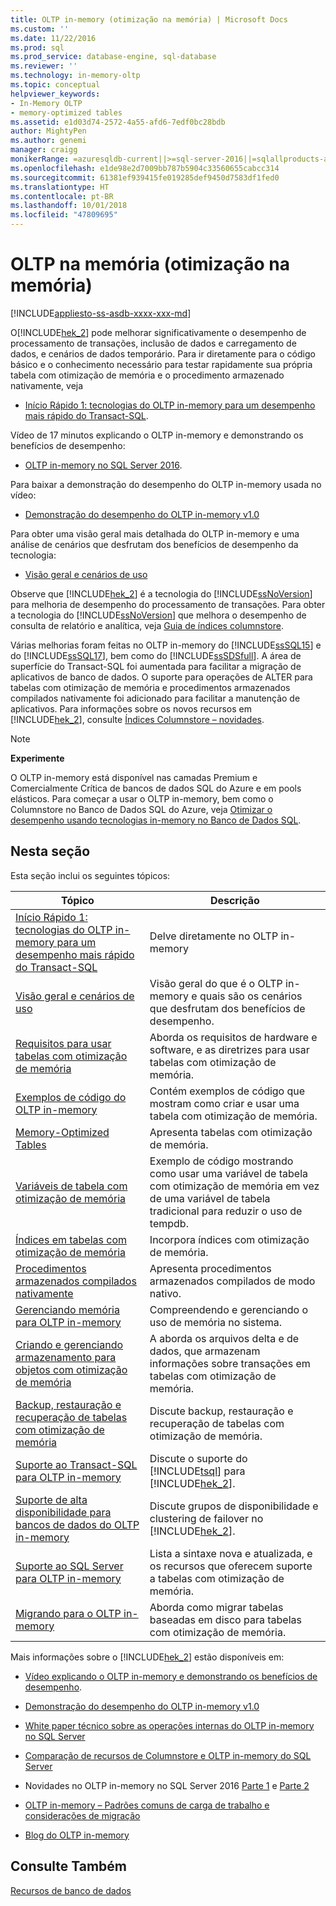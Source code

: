 ```yaml
---
title: OLTP in-memory (otimização na memória) | Microsoft Docs
ms.custom: ''
ms.date: 11/22/2016
ms.prod: sql
ms.prod_service: database-engine, sql-database
ms.reviewer: ''
ms.technology: in-memory-oltp
ms.topic: conceptual
helpviewer_keywords:
- In-Memory OLTP
- memory-optimized tables
ms.assetid: e1d03d74-2572-4a55-afd6-7edf0bc28bdb
author: MightyPen
ms.author: genemi
manager: craigg
monikerRange: =azuresqldb-current||>=sql-server-2016||=sqlallproducts-allversions||>=sql-server-linux-2017||=azuresqldb-mi-current
ms.openlocfilehash: e1de98e2d7009bb787b5904c33560655cabcc314
ms.sourcegitcommit: 61381ef939415fe019285def9450d7583df1fed0
ms.translationtype: HT
ms.contentlocale: pt-BR
ms.lasthandoff: 10/01/2018
ms.locfileid: "47809695"
---
```

# <a name="in-memory-oltp-in-memory-optimization"></a>OLTP na memória (otimização na memória)
[!INCLUDE[appliesto-ss-asdb-xxxx-xxx-md](../../includes/appliesto-ss-asdb-xxxx-xxx-md.md)]

 O[!INCLUDE[hek_2](../../includes/hek-2-md.md)] pode melhorar significativamente o desempenho de processamento de transações, inclusão de dados e carregamento de dados, e cenários de dados temporário.  Para ir diretamente para o código básico e o conhecimento necessário para testar rapidamente sua própria tabela com otimização de memória e o procedimento armazenado nativamente, veja
 -  [Início Rápido 1: tecnologias do OLTP in-memory para um desempenho mais rápido do Transact-SQL](../../relational-databases/in-memory-oltp/survey-of-initial-areas-in-in-memory-oltp.md).  
 
Vídeo de 17 minutos explicando o OLTP in-memory e demonstrando os benefícios de desempenho:

-  [OLTP in-memory no SQL Server 2016](https://www.youtube.com/watch?v=l5l5eophmK4).

Para baixar a demonstração do desempenho do OLTP in-memory usada no vídeo: 

- [Demonstração do desempenho do OLTP in-memory v1.0](https://github.com/Microsoft/sql-server-samples/releases/tag/in-memory-oltp-demo-v1.0)

Para obter uma visão geral mais detalhada do OLTP in-memory e uma análise de cenários que desfrutam dos benefícios de desempenho da tecnologia:

- [Visão geral e cenários de uso](../../relational-databases/in-memory-oltp/overview-and-usage-scenarios.md)
 
 Observe que [!INCLUDE[hek_2](../../includes/hek-2-md.md)] é a tecnologia do [!INCLUDE[ssNoVersion](../../includes/ssnoversion-md.md)] para melhoria de desempenho do processamento de transações. Para obter a tecnologia do [!INCLUDE[ssNoVersion](../../includes/ssnoversion-md.md)] que melhora o desempenho de consulta de relatório e analítica, veja [Guia de índices columnstore](../../relational-databases/indexes/columnstore-indexes-overview.md).
  
 Várias melhorias foram feitas no OLTP in-memory do [!INCLUDE[ssSQL15](../../includes/sssql15-md.md)] e do [!INCLUDE[ssSQL17](../../includes/sssql17-md.md)], bem como do [!INCLUDE[ssSDSfull](../../includes/sssdsfull-md.md)]. A área de superfície do Transact-SQL foi aumentada para facilitar a migração de aplicativos de banco de dados. O suporte para operações de ALTER para tabelas com otimização de memória e procedimentos armazenados compilados nativamente foi adicionado para facilitar a manutenção de aplicativos. Para informações sobre os novos recursos em [!INCLUDE[hek_2](../../includes/hek-2-md.md)], consulte [Índices Columnstore – novidades](../../relational-databases/indexes/columnstore-indexes-what-s-new.md).  
  
> [!NOTE]  
>  **Experimente**  
>   
>  O OLTP in-memory está disponível nas camadas Premium e Comercialmente Crítica de bancos de dados SQL do Azure e em pools elásticos. Para começar a usar o OLTP in-memory, bem como o Columnstore no Banco de Dados SQL do Azure, veja [Otimizar o desempenho usando tecnologias in-memory no Banco de Dados SQL](https://azure.microsoft.com/documentation/articles/sql-database-in-memory/).  
  

## <a name="in-this-section"></a>Nesta seção  
 Esta seção inclui os seguintes tópicos:  
  
|Tópico|Descrição|  
|-----------|-----------------|  
|[Início Rápido 1: tecnologias do OLTP in-memory para um desempenho mais rápido do Transact-SQL](../../relational-databases/in-memory-oltp/survey-of-initial-areas-in-in-memory-oltp.md)|Delve diretamente no OLTP in-memory|
|[Visão geral e cenários de uso](../../relational-databases/in-memory-oltp/overview-and-usage-scenarios.md)|Visão geral do que é o OLTP in-memory e quais são os cenários que desfrutam dos benefícios de desempenho.|
|[Requisitos para usar tabelas com otimização de memória](../../relational-databases/in-memory-oltp/requirements-for-using-memory-optimized-tables.md)|Aborda os requisitos de hardware e software, e as diretrizes para usar tabelas com otimização de memória.|  
|[Exemplos de código do OLTP in-memory](../../relational-databases/in-memory-oltp/in-memory-oltp-code-samples.md)|Contém exemplos de código que mostram como criar e usar uma tabela com otimização de memória.|  
|[Memory-Optimized Tables](../../relational-databases/in-memory-oltp/memory-optimized-tables.md)|Apresenta tabelas com otimização de memória.|  
|[Variáveis de tabela com otimização de memória](http://msdn.microsoft.com/library/bd102e95-53e2-4da6-9b8b-0e4f02d286d3)|Exemplo de código mostrando como usar uma variável de tabela com otimização de memória em vez de uma variável de tabela tradicional para reduzir o uso de tempdb.|  
|[Índices em tabelas com otimização de memória](http://msdn.microsoft.com/library/86805eeb-6972-45d8-8369-16ededc535c7)|Incorpora índices com otimização de memória.|  
|[Procedimentos armazenados compilados nativamente](../../relational-databases/in-memory-oltp/natively-compiled-stored-procedures.md)|Apresenta procedimentos armazenados compilados de modo nativo.|  
|[Gerenciando memória para OLTP in-memory](http://msdn.microsoft.com/library/d82f21fa-6be1-4723-a72e-f2526fafd1b6)|Compreendendo e gerenciando o uso de memória no sistema.|  
|[Criando e gerenciando armazenamento para objetos com otimização de memória](../../relational-databases/in-memory-oltp/creating-and-managing-storage-for-memory-optimized-objects.md)|A aborda os arquivos delta e de dados, que armazenam informações sobre transações em tabelas com otimização de memória.|  
|[Backup, restauração e recuperação de tabelas com otimização de memória](http://msdn.microsoft.com/library/3f083347-0fbb-4b19-a6fb-1818d545e281)|Discute backup, restauração e recuperação de tabelas com otimização de memória.|  
|[Suporte ao Transact-SQL para OLTP in-memory](../../relational-databases/in-memory-oltp/transact-sql-support-for-in-memory-oltp.md)|Discute o suporte do [!INCLUDE[tsql](../../includes/tsql-md.md)] para [!INCLUDE[hek_2](../../includes/hek-2-md.md)].|  
|[Suporte de alta disponibilidade para bancos de dados do OLTP in-memory](../../relational-databases/in-memory-oltp/high-availability-support-for-in-memory-oltp-databases.md)|Discute grupos de disponibilidade e clustering de failover no [!INCLUDE[hek_2](../../includes/hek-2-md.md)].|  
|[Suporte ao SQL Server para OLTP in-memory](../../relational-databases/in-memory-oltp/sql-server-support-for-in-memory-oltp.md)|Lista a sintaxe nova e atualizada, e os recursos que oferecem suporte a tabelas com otimização de memória.|  
|[Migrando para o OLTP in-memory](../../relational-databases/in-memory-oltp/migrating-to-in-memory-oltp.md)|Aborda como migrar tabelas baseadas em disco para tabelas com otimização de memória.|  
  
 Mais informações sobre o [!INCLUDE[hek_2](../../includes/hek-2-md.md)] estão disponíveis em:  

- [Vídeo explicando o OLTP in-memory e demonstrando os benefícios de desempenho](https://www.youtube.com/watch?v=l5l5eophmK4).

- [Demonstração do desempenho do OLTP in-memory v1.0](https://github.com/Microsoft/sql-server-samples/releases/tag/in-memory-oltp-demo-v1.0)

-   [White paper técnico sobre as operações internas do OLTP in-memory no SQL Server](https://msdn.microsoft.com/library/mt764316.aspx)  

-   [Comparação de recursos de Columnstore e OLTP in-memory do SQL Server](http://download.microsoft.com/download/D/0/0/D0075580-6D72-403D-8B4D-C3BD88D58CE4/SQL_Server_2016_In_Memory_OLTP_and_Columnstore_Comparison_White_Paper.pdf)

-   Novidades no OLTP in-memory no SQL Server 2016 [Parte 1](https://blogs.msdn.microsoft.com/sqlserverstorageengine/2015/11/12/in-memory-oltp-whats-new-in-sql2016-ctp3/) e [Parte 2](https://blogs.msdn.microsoft.com/sqlserverstorageengine/2016/03/25/whats-new-for-in-memory-oltp-in-sql-server-2016-since-ctp3/)
  
-   [OLTP in-memory – Padrões comuns de carga de trabalho e considerações de migração](http://msdn.microsoft.com/library/dn673538.aspx)  
  
-   [Blog do OLTP in-memory](http://go.microsoft.com/fwlink/?LinkId=311696)  
  
## <a name="see-also"></a>Consulte Também  
 [Recursos de banco de dados](../../relational-databases/database-features.md)  
  
  
